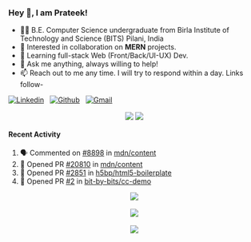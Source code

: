 ### Hey 👋, I am Prateek!
- 👨‍🎓 B.E. Computer Science undergraduate from Birla Institute of Technology and Science (BITS) Pilani, India
- 💖 Interested in collaboration on **MERN** projects.
- 🌱 Learning full-stack Web (Front/Back/UI-UX) Dev.
- 💬 Ask me anything, always willing to help!
- 📫 Reach out to me any time. I will try to respond within a day. Links follow-

<!-- Connection Links -->
[![Linkedin](https://img.shields.io/badge/-LinkedIn-blue?style=flat&logo=Linkedin&logoColor=white)](https://www.linkedin.com/in/bit-by-bits/)&nbsp;&nbsp;
[![Github](https://img.shields.io/badge/-Github-000?style=flat&logo=Github&logoColor=white)](https://github.com/bit-by-bits)&nbsp;&nbsp;
[![Gmail](https://img.shields.io/badge/-Gmail-c14438?style=flat&logo=Gmail&logoColor=white)](mailto:kashyapprateek13@gmail.com)

<!-- User Stats -->
<p align="center">
  <img align="center" src="https://img.shields.io/github/followers/bit-by-bits?style=social" />  
  <img align="center" src="https://visitor-badge.laobi.icu/badge?page_id=bit-by-bits.visitor-badge" />
</p>

#### Recent Activity

<!--START_SECTION:activity-->
1. 🗣 Commented on [#8898](https://github.com/mdn/content/issues/8898) in [mdn/content](https://github.com/mdn/content)
2. 💪 Opened PR [#20810](https://github.com/mdn/content/pull/20810) in [mdn/content](https://github.com/mdn/content)
3. 💪 Opened PR [#2851](https://github.com/h5bp/html5-boilerplate/pull/2851) in [h5bp/html5-boilerplate](https://github.com/h5bp/html5-boilerplate)
4. 💪 Opened PR [#2](https://github.com/bit-by-bits/cc-demo/pull/2) in [bit-by-bits/cc-demo](https://github.com/bit-by-bits/cc-demo)
<!--END_SECTION:activity-->

<!-- Coding Stats -->
<p align="center">
  <img align="center" src="https://github-readme-stats.vercel.app/api?username=bit-by-bits&show_icons=true&theme=dark" /> <br><br>
  <img align="center" src="https://github-readme-streak-stats.herokuapp.com/?user=bit-by-bits&theme=dark" /> <br><br>
  <img align="center" src="https://github-readme-stats.vercel.app/api/wakatime?username=bit_by_bits&layout=compact&theme=dark" />  
</p>
